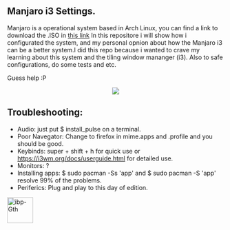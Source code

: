 ## Manjaro i3 Settings.

Manjaro is a operational system based in Arch Linux, you can find a link to download the .ISO in [this link](https://manjaro.org/downloads/community/i3/)
In this repositore i will show how i configurated the system, and my personal opnion about how the Manjaro i3 can be a better system.I did this repo because i wanted to crave my learning about this system and the tiling window mananger (i3). Also to safe configurations, do some tests and etc.


Guess help :P

<p align="center"><a href="https://github.com/ruanpereira/I3-Manjaro/graphs/contributors">
  <img src="https://contributors-img.web.app/image?repo=ruanpereira/I3-Manjaro">
</a></p>


## Troubleshooting: 

- Audio: just put $ install_pulse on a terminal.
- Poor Navegator: Change to firefox in mime.apps and .profile and you should be good. 
- Keybinds: super + shift + h for quick use or https://i3wm.org/docs/userguide.html for detailed use.
- Monitors: ?
- Installing apps: $ sudo pacman -Ss 'app' and $ sudo pacman -S 'app' resolve 99% of the problems. 
- Periferics: Plug and play to this day of edition. 

<img align="center" alt="ibp-Gth" height="60" width="60" src="https://user-images.githubusercontent.com/77154574/158191190-ca453664-3c3a-43bc-ad69-1a295426a546.png">

